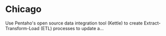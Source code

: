# Chicago
Use Pentaho's open source data integration tool (Kettle) to create Extract-Transform-Load (ETL) processes to update a…
